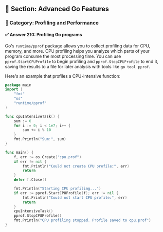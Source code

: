 ## 📘 Section: Advanced Go Features  
### 🔹 Category: Profiling and Performance  
#### ✅ Answer 210: Profiling Go programs

Go's `runtime/pprof` package allows you to collect profiling data for CPU, memory, and more. CPU profiling helps you analyze which parts of your program consume the most processing time. You can use `pprof.StartCPUProfile` to begin profiling and `pprof.StopCPUProfile` to end it, saving the results to a file for later analysis with tools like `go tool pprof`.

Here's an example that profiles a CPU-intensive function:

```go
package main
import (
    "fmt"
    "os"
    "runtime/pprof"
)

func cpuIntensiveTask() {
    sum := 0
    for i := 0; i < 1e7; i++ {
        sum += i % 10
    }
    fmt.Println("Sum:", sum)
}

func main() {
    f, err := os.Create("cpu.prof")
    if err != nil {
        fmt.Println("Could not create CPU profile:", err)
        return
    }
    defer f.Close()

    fmt.Println("Starting CPU profiling...")
    if err := pprof.StartCPUProfile(f); err != nil {
        fmt.Println("Could not start CPU profile:", err)
        return
    }
    cpuIntensiveTask()
    pprof.StopCPUProfile()
    fmt.Println("CPU profiling stopped. Profile saved to cpu.prof")
}
```

